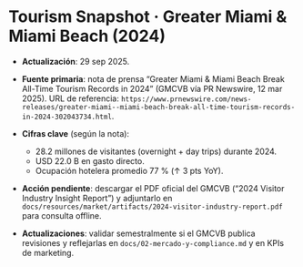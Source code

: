 # Tourism Snapshot · Greater Miami & Miami Beach (2024)

- **Actualización**: 29 sep 2025.

- **Fuente primaria**: nota de prensa “Greater Miami & Miami Beach Break All-Time Tourism Records in 2024” (GMCVB vía PR Newswire, 12 mar 2025). URL de referencia: `https://www.prnewswire.com/news-releases/greater-miami--miami-beach-break-all-time-tourism-records-in-2024-302043734.html`.
- **Cifras clave** (según la nota):
  - 28.2 millones de visitantes (overnight + day trips) durante 2024.
  - USD 22.0 B en gasto directo.
  - Ocupación hotelera promedio 77 % (↑ 3 pts YoY).
- **Acción pendiente**: descargar el PDF oficial del GMCVB (“2024 Visitor Industry Insight Report”) y adjuntarlo en `docs/resources/market/artifacts/2024-visitor-industry-report.pdf` para consulta offline.
- **Actualizaciones**: validar semestralmente si el GMCVB publica revisiones y reflejarlas en `docs/02-mercado-y-compliance.md` y en KPIs de marketing.
